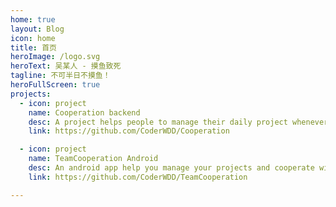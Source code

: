 ```yaml
---
home: true
layout: Blog
icon: home
title: 首页
heroImage: /logo.svg
heroText: 吴某人 - 摸鱼致死
tagline: 不可半日不摸鱼！
heroFullScreen: true
projects:
  - icon: project
    name: Cooperation backend
    desc: A project helps people to manage their daily project whenever cooperat with others or self.
    link: https://github.com/CoderWDD/Cooperation

  - icon: project
    name: TeamCooperation Android
    desc: An android app help you manage your projects and cooperate with your team.
    link: https://github.com/CoderWDD/TeamCooperation

---
```


